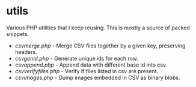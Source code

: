 # utils

Various PHP utilities that I keep reusing.
This is mostly a source of packed snippets.

- *csvmerge.php* - Merge CSV files together by a given key, preserving headers.
- *csvgenid.php* - Generate unique ids for each row.
- *csvappend.php* - Append data with different base id into csv.
- *csvverifyfiles.php* - Verify if files listed in csv are present.
- *csvimages.php* - Dump images embedded in CSV as binary blobs.
